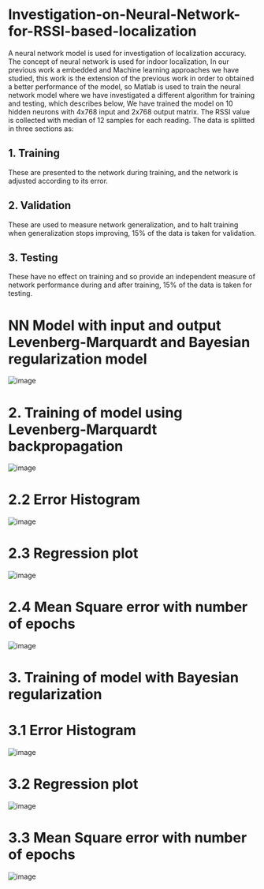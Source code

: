 # Investigation-on-Neural-Network-for-RSSI-based-localization
A neural network model is used for investigation of localization accuracy.  
The concept of neural network is used for indoor localization, In our previous work a embedded and Machine learning approaches we have studied, this work is the extension of the previous work in order to obtained a better performance of the model, so Matlab is used to train the neural network model where we have investigated a different algorithm for training and testing, which describes below, We have trained the model on 10 hidden neurons with 4x768 input and 2x768 output matrix.
The RSSI value is collected with median of 12 samples for each reading. The data is splitted in three sections as: 
 
## 1. Training 
These are presented to the network during training, and the network is adjusted according to its error.
## 2. Validation
These are used to measure network generalization, and to halt training when generalization stops improving, 15% of the data is taken for validation.
## 3. Testing 
These have no effect on training and so provide an independent measure of network performance during and after training, 15% of the data is taken for testing.


# NN Model with input and output Levenberg-Marquardt and Bayesian regularization model 
![image](https://user-images.githubusercontent.com/32608510/39860696-d98c4772-545b-11e8-83dc-21bc89c39ef0.png)

# 2. Training of model using Levenberg-Marquardt backpropagation 
![image](https://user-images.githubusercontent.com/32608510/39859628-15fc5340-5458-11e8-948a-d345500c950a.png)

# 2.2 Error Histogram  
![image](https://user-images.githubusercontent.com/32608510/39860649-b11cc69a-545b-11e8-999e-c8fc21e0f9bf.png)

# 2.3 Regression plot
![image](https://user-images.githubusercontent.com/32608510/39860672-c2929d78-545b-11e8-8fb2-495aed22b6e5.png)

# 2.4 Mean Square error with number of epochs 
![image](https://user-images.githubusercontent.com/32608510/39860688-d0386462-545b-11e8-9305-2cb87cb70d62.png)


# 3. Training of model with Bayesian regularization 

# 3.1 Error Histogram 
![image](https://user-images.githubusercontent.com/32608510/39861337-edc2baee-545d-11e8-95f3-a5ed0e5c750b.png)

# 3.2 Regression plot
![image](https://user-images.githubusercontent.com/32608510/39861376-0a93e0d0-545e-11e8-90c6-87c44a368571.png)

# 3.3 Mean Square error with number of epochs 
![image](https://user-images.githubusercontent.com/32608510/39861348-f791bb7e-545d-11e8-9a2f-e0ebeeba2a3c.png)
